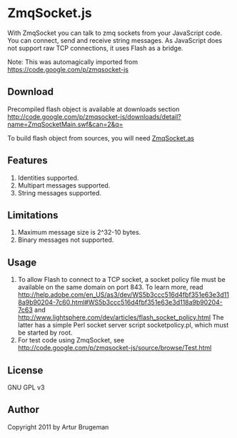 # ZmqSocket.js

With ZmqSocket you can talk to zmq sockets from your JavaScript code. You can connect, send and receive string messages. As JavaScript does not support raw TCP connections, it uses Flash as a bridge. 

Note: This was automagically imported from https://code.google.com/p/zmqsocket-js 

## Download

Precompiled flash object is available at downloads section
 http://code.google.com/p/zmqsocket-js/downloads/detail?name=ZmqSocketMain.swf&can=2&q=

To build flash object from sources, you will need [ZmqSocket.as](ZmqSocket.as)

## Features

1. Identities supported.
2. Multipart messages supported.
3. String messages supported.


## Limitations
1. Maximum message size is 2^32-10 bytes.
2. Binary messages not supported.
 

## Usage

1. To allow Flash to connect to a TCP socket, a socket
   policy file must be available on the same domain
   on port 843. To learn more, read 
   http://help.adobe.com/en_US/as3/dev/WS5b3ccc516d4fbf351e63e3d118a9b90204-7c60.html#WS5b3ccc516d4fbf351e63e3d118a9b90204-7c63 
   and http://www.lightsphere.com/dev/articles/flash_socket_policy.html
   The latter has a simple Perl socket server script
   socketpolicy.pl, which must be started by root.
2. For test code using ZmqSocket, see 
   http://code.google.com/p/zmqsocket-js/source/browse/Test.html



## License

GNU GPL v3

## Author

Copyright 2011 by Artur Brugeman
